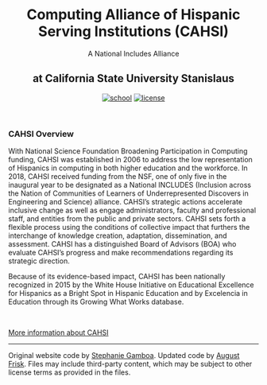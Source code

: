 <div align="center">

#  Computing Alliance of Hispanic Serving Institutions (CAHSI)
A National Includes Alliance
## at California State University Stanislaus

[![school]][school-link]
[![license]][&copy]

<!-- badge info -->
[school]:https://img.shields.io/badge/CSU%20Stanislaus-CAHSI-642361?labelColor=790E1C&style=for-the-badge
[school-link]:https://hopper.csustan.edu/~cahsi/ "view site"
[license]:https://img.shields.io/github/license/parasiticfrisk/csu-stanislaus-cahsi?color=informational&style=for-the-badge
[&copy]:LICENSE "view license"

</div>

<br>

### CAHSI Overview
With National Science Foundation Broadening Participation in Computing funding, CAHSI was established in 2006 to address the low representation of Hispanics in computing in both higher education and the workforce.  In 2018, CAHSI received funding from the NSF, one of only five in the inaugural year to be designated as a National INCLUDES (Inclusion across the Nation of Communities of Learners of Underrepresented Discovers in Engineering and Science) alliance. CAHSI’s strategic actions accelerate inclusive change as well as engage administrators, faculty and professional staff, and entities from the public and private sectors.  CAHSI sets forth a flexible process using the conditions of collective impact that furthers the interchange of knowledge creation, adaptation, dissemination, and assessment. CAHSI has a distinguished Board of Advisors (BOA) who evaluate CAHSI’s progress and make recommendations regarding its strategic direction.

Because of its evidence-based impact, CAHSI has been nationally recognized in 2015 by the White House Initiative on Educational Excellence for Hispanics as a Bright Spot in Hispanic Education and by Excelencia in Education through its Growing What Works database.

<br>

[More information about CAHSI](https://cahsi.utep.edu/about/)

---
Original website code by [Stephanie Gamboa](https://github.com/sgamboa01).
Updated code by [August Frisk](https://github.com/parasiticfrisk).
Files may include third-party content, which may be subject to other license terms as provided in the files.

